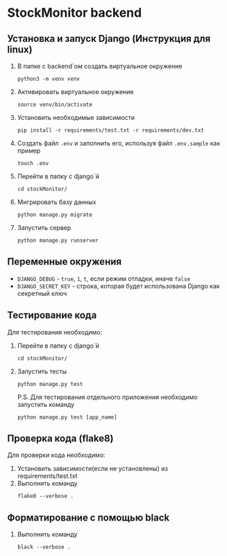 # StockMonitor backend

## Установка и запуск Django (Инструкция для linux)

1. В папке с backend`ом создать виртуальное окружение
   ```
   python3 -m venv venv
   ```
2. Активировать виртуальное окружение
   ```
   source venv/bin/activate
   ```
3. Установить необходимые зависимости
   ```
   pip install -r requirements/test.txt -r requirements/dev.txt
   ```
4. Создать файл `.env` и заполнить его, используя файл `.env.sample` как пример
   ```
   touch .env
   ```
5. Перейти в папку с django`й
   ```
   cd stockMonitor/
   ```
6. Мигрировать базу данных
   ```
   python manage.py migrate
   ```
7. Запустить сервер
   ```
   python manage.py runserver
   ```

## Переменные окружения

- `DJANGO_DEBUG` - `true`, `1`, `t`, если режим отладки, иначе `false`
- `DJANGO_SECRET_KEY` - строка, которая будет использована Django как секретный ключ

## Тестирование кода

Для тестирования необходимо:

1. Перейти в папку с django`й
   ```
   cd stockMonitor/
   ```
2. Запустить тесты
   ```
   python manage.py test
   ```
   P.S. Для тестирования отдельного приложения необходимо запустить команду
   ```
   python manage.py test [app_name]
   ```

## Проверка кода (flake8)

Для проверки кода необходимо:

1. Установить зависимости(если не установлены) из requirements/test.txt
2. Выполнить команду
   ```
   flake8 --verbose .
   ```

## Форматирование с помощью black

1. Выполнить команду
   ```
   black --verbose .
   ```

